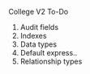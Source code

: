 
College V2 To-Do

1. Audit fields
2. Indexes
3. Data types
4. Default express..
5. Relationship types


